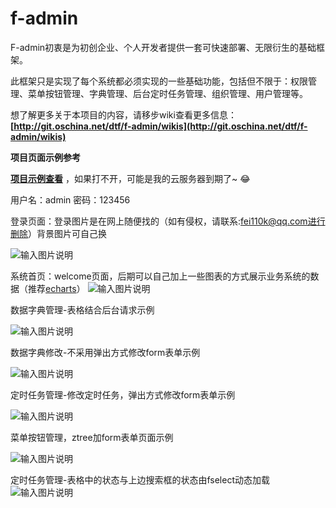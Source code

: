 # f-admin
F-admin初衷是为初创企业、个人开发者提供一套可快速部署、无限衍生的基础框架。

此框架只是实现了每个系统都必须实现的一些基础功能，包括但不限于：权限管理、菜单按钮管理、字典管理、后台定时任务管理、组织管理、用户管理等。

想了解更多关于本项目的内容，请移步wiki查看更多信息： **[http://git.oschina.net/dtf/f-admin/wikis](http://git.oschina.net/dtf/f-admin/wikis)** 

 **项目页面示例参考** 

 **[项目示例查看](http://116.196.103.84:8080/manage/login.jsp)** ，如果打不开，可能是我的云服务器到期了~ :joy: 

用户名：admin 密码：123456

登录页面：登录图片是在网上随便找的（如有侵权，请联系:fei110k@qq.com进行删除）背景图片可自己换

![输入图片说明](https://git.oschina.net/uploads/images/2017/0916/160823_15f9c779_472199.png "在这里输入图片标题")

系统首页：welcome页面，后期可以自己加上一些图表的方式展示业务系统的数据（推荐[echarts](http://echarts.baidu.com/)）
![输入图片说明](https://git.oschina.net/uploads/images/2017/0916/154339_8b97f323_472199.png "首页.png")

数据字典管理-表格结合后台请求示例

![输入图片说明](https://git.oschina.net/uploads/images/2017/0916/155651_bff65859_472199.png "数据字典管理.png")

数据字典修改-不采用弹出方式修改form表单示例

![输入图片说明](https://git.oschina.net/uploads/images/2017/0916/155713_6baf6dcd_472199.png "数据字典修改.png")

定时任务管理-修改定时任务，弹出方式修改form表单示例

![输入图片说明](https://git.oschina.net/uploads/images/2017/0916/160106_fa3b0e34_472199.png "修改定时任务及弹出框样式.png")

菜单按钮管理，ztree加form表单页面示例

![输入图片说明](https://git.oschina.net/uploads/images/2017/0916/155635_75dc6bc7_472199.png "菜单按钮管理.png")

定时任务管理-表格中的状态与上边搜索框的状态由fselect动态加载
![输入图片说明](https://git.oschina.net/uploads/images/2017/0916/161520_87000334_472199.png "定时任务管理.png")


